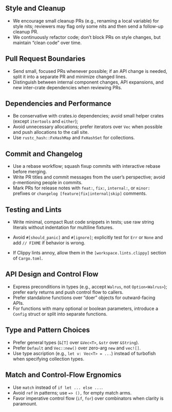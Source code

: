 ## Style and Cleanup

* We encourage small cleanup PRs (e.g., renaming a local variable) for style nits; reviewers may flag only some nits and then send a follow-up cleanup PR.
* We continuously refactor code; don’t block PRs on style changes, but maintain “clean code” over time.

## Pull Request Boundaries

* Send small, focused PRs whenever possible; if an API change is needed, split it into a separate PR and minimize changed lines.
* Distinguish between internal component changes, API expansions, and new inter-crate dependencies when reviewing PRs.

## Dependencies and Performance

* Be conservative with crates.io dependencies; avoid small helper crates (except `itertools` and `either`);
* Avoid unnecessary allocations; prefer iterators over `Vec` when possible and push allocations to the call site.
* Use `rustc_hash::FxHashMap` and `FxHashSet` for collections.

## Commit and Changelog

* Use a rebase workflow; squash fixup commits with interactive rebase before merging.
* Write PR titles and commit messages from the user’s perspective; avoid `@`-mentioning people in commits.
* Mark PRs for release notes with `feat:`, `fix:`, `internal:`, or `minor:` prefixes or `changelog [feature|fix|internal|skip]` comments.

## Testing and Lints

* Write minimal, compact Rust code snippets in tests; use raw string literals without indentation for multiline fixtures.

* Avoid `#[should_panic]` and `#[ignore]`; explicitly test for `Err` or `None` and add `// FIXME` if behavior is wrong.

* If Clippy lints annoy, allow them in the `[workspace.lints.clippy]` section of `Cargo.toml`.

## API Design and Control Flow

* Express preconditions in types (e.g., accept `Walrus`, not `Option<Walrus>`); prefer early returns and push control flow to callers.
* Prefer standalone functions over “doer” objects for outward-facing APIs.
* For functions with many optional or boolean parameters, introduce a `Config` struct or split into separate functions.

## Type and Pattern Choices

* Prefer general types (`&[T]` over `&Vec<T>`, `&str` over `&String`).
* Prefer `Default` and `Vec::new()` over zero-arg `new` and `vec![]`.
* Use type ascription (e.g., `let v: Vec<T> = ...`) instead of turbofish when specifying collection types.

## Match and Control-Flow Ergnomics

* Use `match` instead of `if let ... else ...`.
* Avoid `ref` in patterns; use `=> (),` for empty match arms.
* Favor imperative control flow (`if`, `for`) over combinators when clarity is paramount.
